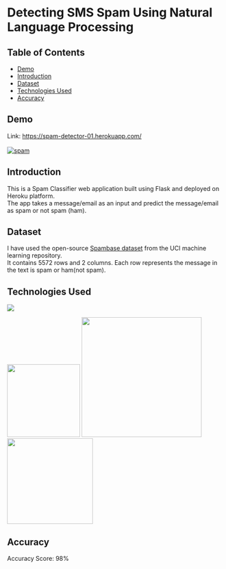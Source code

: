# Detecting SMS Spam Using Natural Language Processing

## Table of Contents
  * [Demo](#demo)
  * [Introduction](#introduction)
  * [Dataset](#dataset)
  * [Technologies Used](#technologies-used)
  * [Accuracy](#accuracy)
  
## Demo 
Link: https://spam-detector-01.herokuapp.com/ <br><br>
[![spam](https://user-images.githubusercontent.com/73738015/103438864-e43ffb80-4c5d-11eb-9ead-8645a320db7f.JPG)](https://spam-detector-01.herokuapp.com/)

## Introduction
This is a Spam Classifier web application built using Flask and deployed on Heroku platform. <br>
The app takes a message/email as an input and predict the message/email as spam or not spam (ham).

## Dataset
I have used the open-source [Spambase dataset](http://archive.ics.uci.edu/ml/datasets/Spambase/) from the UCI machine learning repository. <br>
It contains 5572 rows and 2 columns. Each row represents the message in the text is spam or ham(not spam).


## Technologies Used

![](https://forthebadge.com/images/badges/made-with-python.svg)

[<img target="_blank" src="https://flask.palletsprojects.com/en/1.1.x/_images/flask-logo.png" width=170>](https://flask.palletsprojects.com/en/1.1.x/) [<img target="_blank" src="https://number1.co.za/wp-content/uploads/2017/10/gunicorn_logo-300x85.png" width=280>](https://gunicorn.org) [<img target="_blank" src="https://scikit-learn.org/stable/_static/scikit-learn-logo-small.png" width=200>](https://scikit-learn.org/stable/) 

## Accuracy  
Accuracy Score: 98%
